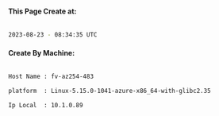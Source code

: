 
   
#### This Page Create at:

```bash

2023-08-23 - 08:34:35 UTC

```

#### Create By Machine:

```bash

Host Name : fv-az254-483

platform  : Linux-5.15.0-1041-azure-x86_64-with-glibc2.35

Ip Local  : 10.1.0.89

```


